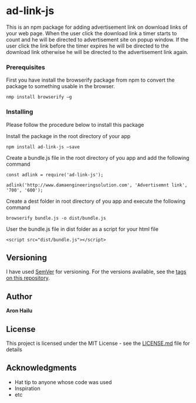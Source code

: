 # ad-link-js

This is an npm package for adding advertisement link on download links of your web page. When the user click the download link a timer starts to count and he will be directed to advertisement site on popup window. If the user click the link before the timer expires he will be directed to the download link otherwise he will be directed to the advertisement link again.


### Prerequisites

First you have install the browserify package from npm to convert the package to something usable in the browser.

```
nmp install browserify –g

```

### Installing

Please follow the procedure below to install this package

Install the package in the root directory of your app 

```
npm install ad-link-js –save

```

Create a bundle.js file in the root directory of you app and add the following command

```
const adlink = require('ad-link-js');

adlink('http://www.damaengineeringsolution.com', 'Advertisemnt link', '700', '600');

```

Create a dest folder in root directory of you app and execute the following command

```
browserify bundle.js -o dist/bundle.js

```

User the bundle.js file in dist folder as a script for your html file


```
<script src="dist/bundle.js"></script>

```

## Versioning

I have used [SemVer](http://semver.org/) for versioning. For the versions available, see the [tags on this repository](https://github.com/your/project/tags). 

## Author

**Aron Hailu**


## License

This project is licensed under the MIT License - see the [LICENSE.md](LICENSE.md) file for details

## Acknowledgments

* Hat tip to anyone whose code was used
* Inspiration
* etc

